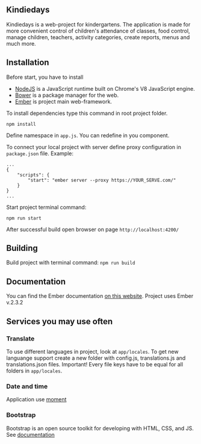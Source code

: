 ## Kindiedays

Kindiedays is a web-project for kindergartens.
The application is made for more convenient control of children's attendance of classes, food control, manage children, teachers, activity categories, create reports, menus and much more.

## Installation

Before start, you have to install

* [NodeJS](https://nodejs.org/en/download/) is a JavaScript runtime built on Chrome's V8 JavaScript engine.
* [Bower](https://bower.io/) is a package manager for the web.
* [Ember](https://bower.io/) is project main web-framework.

To install dependencies type this command in root project folder.  

``` npm install ```

Define namespace in ```app.js```. You can redefine in you component.

To connect your local project with server define proxy configuration in ``` package.json ``` file.
Example:

    ...
    {
        "scripts": {
            "start": "ember server --proxy https://YOUR_SERVE.com/"
        }
    }
    ...

Start project terminal command:

``` npm run start ```

After successful build open browser on page  ```http://localhost:4200/```

## Building

Build project with terminal command:
``` npm run build ```

## Documentation

You can find the Ember documentation [on this website](https://www.emberjs.com/).
Project uses Ember v.2.3.2

## Services you may use often

### Translate

To use different languages in project, look at ```app/locales```.
To get new languange support create a new folder with config.js, translations.js and translations.json files.
Important! Every file keys have to be equal for all folders in ```app/locales```.

### Date and time

Application use [moment](http://momentjs.com/docs/)

### Bootstrap

Bootstrap is an open source toolkit for developing with HTML, CSS, and JS. See [documentation](http://getbootstrap.com)
